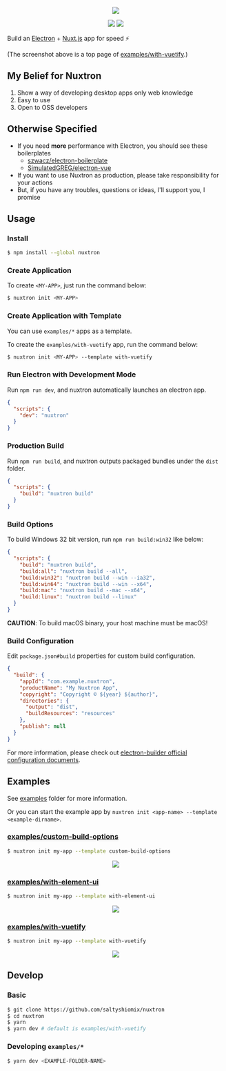 <p align="center"><img src="https://i.imgur.com/wD2bDbX.png"></p>

<p align="center">
  <a href="https://www.npmjs.com/package/nuxtron"><img src="https://img.shields.io/npm/v/nuxtron.svg"></a>
  <a href="https://www.npmjs.com/package/nuxtron"><img src="https://img.shields.io/npm/dt/nuxtron.svg"></a>
</p>

Build an [Electron](https://electronjs.org/) + [Nuxt.js](https://nuxtjs.org/) app for speed ⚡

(The screenshot above is a top page of [examples/with-vuetify](./examples/with-vuetify).)

## My Belief for Nuxtron

1. Show a way of developing desktop apps only web knowledge
1. Easy to use
1. Open to OSS developers

## Otherwise Specified

- If you need **more** performance with Electron, you should see these boilerplates
  - [szwacz/electron-boilerplate](https://github.com/szwacz/electron-boilerplate)
  - [SimulatedGREG/electron-vue](https://github.com/SimulatedGREG/electron-vue)
- If you want to use Nuxtron as production, please take responsibility for your actions
- But, if you have any troubles, questions or ideas, I'll support you, I promise

## Usage

### Install

```bash
$ npm install --global nuxtron
```

### Create Application

To create `<MY-APP>`, just run the command below:

```bash
$ nuxtron init <MY-APP>
```

### Create Application with Template

You can use `examples/*` apps as a template.

To create the `examples/with-vuetify` app, run the command below:

```bash
$ nuxtron init <MY-APP> --template with-vuetify
```

### Run Electron with Development Mode

Run `npm run dev`, and nuxtron automatically launches an electron app.

```json
{
  "scripts": {
    "dev": "nuxtron"
  }
}
```

### Production Build

Run `npm run build`, and nuxtron outputs packaged bundles under the `dist` folder.

```json
{
  "scripts": {
    "build": "nuxtron build"
  }
}
```

### Build Options

To build Windows 32 bit version, run `npm run build:win32` like below:

```json
{
  "scripts": {
    "build": "nuxtron build",
    "build:all": "nuxtron build --all",
    "build:win32": "nuxtron build --win --ia32",
    "build:win64": "nuxtron build --win --x64",
    "build:mac": "nuxtron build --mac --x64",
    "build:linux": "nuxtron build --linux"
  }
}
```

**CAUTION**: To build macOS binary, your host machine must be macOS!

### Build Configuration

Edit `package.json#build` properties for custom build configuration.

```json
{
  "build": {
    "appId": "com.example.nuxtron",
    "productName": "My Nuxtron App",
    "copyright": "Copyright © ${year} ${author}",
    "directories": {
      "output": "dist",
      "buildResources": "resources"
    },
    "publish": null
  }
}
```

For more information, please check out [electron-builder official configuration documents](https://www.electron.build/configuration/configuration/).

## Examples

See [examples](./examples) folder for more information.

Or you can start the example app by `nuxtron init <app-name> --template <example-dirname>`.

### [examples/custom-build-options](./examples/custom-build-options)

```bash
$ nuxtron init my-app --template custom-build-options
```

<p align="center"><img src="https://i.imgur.com/Nt6SNJb.png"></p>

### [examples/with-element-ui](./examples/with-element-ui)

```bash
$ nuxtron init my-app --template with-element-ui
```

<p align="center"><img src="https://i.imgur.com/v4KlImB.png"></p>

### [examples/with-vuetify](./examples/with-vuetify)

```bash
$ nuxtron init my-app --template with-vuetify
```

<p align="center"><img src="https://i.imgur.com/wD2bDbX.png"></p>

## Develop

### Basic

```bash
$ git clone https://github.com/saltyshiomix/nuxtron
$ cd nuxtron
$ yarn
$ yarn dev # default is examples/with-vuetify
```

### Developing `examples/*`

```bash
$ yarn dev <EXAMPLE-FOLDER-NAME>
```
